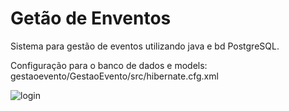# Getão de Enventos

Sistema para gestão de eventos utilizando java e bd PostgreSQL.

Configuração para o banco de dados e models: gestaoevento/GestaoEvento/src/hibernate.cfg.xml

![login](https://cloud.githubusercontent.com/assets/4366412/25559801/e25df65e-2d18-11e7-9279-eec0c9d37b84.png)
